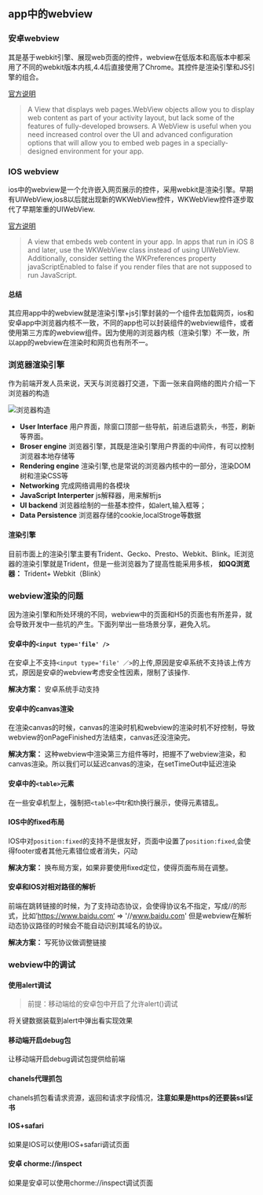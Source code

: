 ## app中的webview
### 安卓webview

其是基于webkit引擎、展现web页面的控件，webview在低版本和高版本中都采用了不同的webkit版本内核,4.4后直接使用了Chrome。其控件是渲染引擎和JS引擎的组合。

[官方说明](https://developer.android.com/reference/android/webkit/WebView)

> A View that displays web pages.WebView objects allow you to display web content as part of your activity layout, but lack some of the features of fully-developed browsers. A WebView is useful when you need increased control over the UI and advanced configuration options that will allow you to embed web pages in a specially-designed environment for your app.

### IOS webview
ios中的webview是一个允许嵌入网页展示的控件，采用webkit是渲染引擎。早期有UIWebView,ios8以后就出现新的WKWebView控件，WKWebView控件逐步取代了早期笨重的UIWebView.

[官方说明](https://developer.apple.com/documentation/uikit/uiwebview)

> A view that embeds web content in your app. In apps that run in iOS 8 and later, use the WKWebView class instead of using UIWebView. Additionally, consider setting the WKPreferences property javaScriptEnabled to false if you render files that are not supposed to run JavaScript.

#### 总结

其应用app中的webview就是渲染引擎+js引擎封装的一个组件去加载网页，ios和安卓app中浏览器内核不一致，不同的app也可以封装组件的webview组件，或者使用第三方库的webview组件。因为使用的浏览器内核（渲染引擎）不一致，所以app的webview在渲染时和网页也有所不一。

### 浏览器渲染引擎
作为前端开发人员来说，天天与浏览器打交道，下面一张来自网络的图片介绍一下浏览器的构造

![浏览器构造](http://edu-image.nosdn.127.net/f11a522d-74b6-4ab4-858a-db2f544caf7b.png?imageView&quality=100)

* **User Interface** 用户界面，除窗口顶部一些导航，前进后退箭头，书签，刷新等界面。
* **Broser engine** 浏览器引擎，其既是渲染引擎用户界面的中间件，有可以控制浏览器本地存储等
* **Rendering engine** 渲染引擎,也是常说的浏览器内核中的一部分，渲染DOM树和渲染CSS等
* **Networking** 完成网络调用的各模块
* **JavaScript Interperter** js解释器，用来解析js
* **UI backend** 浏览器绘制的一些基本控件，如alert,输入框等；
* **Data Persistence** 浏览器存储的cookie,localStroge等数据

#### 渲染引擎
目前市面上的渲染引擎主要有Trident、Gecko、Presto、Webkit、Blink。IE浏览器的渲染引擎就是Trident，但是一些浏览器为了提高性能采用多核，
**如QQ浏览器：** Trident+ Webkit（Blink）

### webview渲染的问题
因为渲染引擎和所处环境的不同，webview中的页面和H5的页面也有所差异，就会导致开发中一些坑的产生。下面列举出一些场景分享，避免入坑。

#### 安卓中的`<input type='file' />`
在安卓上不支持`<input type='file' ／>`的上传,原因是安卓系统不支持该上传方式，原因是安卓的webview考虑安全性因素，限制了该操作.

**解决方案：** 安卓系统手动支持

#### 安卓中的canvas渲染
在渲染canvas的时候，canvas的渲染时机和webview的渲染时机不好控制，导致webview的onPageFinished方法结束，canvas还没渲染完。

**解决方案：** 这种webview中渲染第三方组件等时，把握不了webview渲染，和canvas渲染。所以我们可以延迟canvas的渲染，在setTimeOut中延迟渲染

#### 安卓中的`<table>`元素
在一些安卓机型上，强制把`<table>`中tr和th换行展示，使得元素错乱。

#### IOS中的fixed布局
IOS中对`position:fixed`的支持不是很友好，页面中设置了`position:fixed`,会使得footer或者其他元素错位或者消失，闪动

**解决方案：** 换布局方案，如果非要使用fixed定位，使得页面布局在调整。

#### 安卓和IOS对相对路径的解析
前端在跳转链接的时候，为了支持动态协议，会使得协议名不指定，写成//的形式，比如’https://www.baidu.com‘ => '//www.baidu.com'
但是webview在解析动态协议路径的时候会不能自动识别其域名的协议。

**解决方案：** 写死协议做调整链接

### webview中的调试
#### 使用alert调试
> 前提：移动端给的安卓包中开启了允许alert()调试

将关键数据装载到alert中弹出看实现效果

#### 移动端开启debug包
让移动端开启debug调试包提供给前端

#### chanels代理抓包
chanels抓包看请求资源，返回和请求字段情况，**注意如果是https的还要装ssl证书**
#### IOS+safari
如果是IOS可以使用IOS+safari调试页面
#### 安卓 chorme://inspect
如果是安卓可以使用chorme://inspect调试页面
